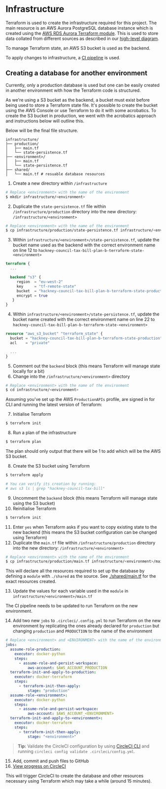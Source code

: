 # Infrastructure

Terraform is used to create the infrastructure required for this project. The
main resource is an AWS Aurora PostgreSQL database instance which is created using the
[AWS RDS Aurora Terraform module](https://registry.terraform.io/modules/terraform-aws-modules/rds-aurora/aws/latest).
This is used to store data collated from different sources
as described in our [high-level diagram](../docs/diagrams/high_level_diagram.png).

To manage Terraform state, an AWS S3 bucket is used as the backend.

To apply changes to infrastructure, a [CI pipeline](../.circleci/config.yml) is used.

## Creating a database for another environment

Currently, only a production database is used but one can be easily created in another
environment with how the Terraform code is structured.

As we're using a S3 bucket as the backend, a bucket must exist before being used
to store a Terraform state file. It's possible to create the bucket using the
AWS Console or use Terraform to do it with some acrobatics. To create the S3
bucket in production, we went with the acrobatics approach and instructions
below will outline this.

Below will be the final file structure.
```
infrastructure/
├── production/
│   ├── main.tf
│   └── state-persistence.tf
├── <environment>/
│   ├── main.tf
│   └── state-persistence.tf
├── shared/
│   └── main.tf # resuable database resources
```

1. Create a new directory within `/infrastructure`

```bash
# Replace <environment> with the name of the environment
$ mkdir infrastructure/<environment>
```

2. Duplicate the `state-persistence.tf` file within `/infrastructure/production` directory into the new directory: `/infrastructure/<environment>`

```bash
# Replace <environment> with the name of the environment
$ cp infrastructure/production/state-persistence.tf infrastructure/<environment>/state-persistence.tf
```

3. Within `infrastructure/<environment>/state-persistence.tf`, update the bucket name used as the backend with the correct environment name on line 12 to `hackney-council-tax-bill-plan-b-terraform-state-<environment>`

```terraform
terraform {
  ...

  backend "s3" {
     region  = "eu-west-2"
     key     = "tf-remote-state"
     bucket  = "hackney-council-tax-bill-plan-b-terraform-state-production" # Update production with name of environment
     encrypt = true
   }
}
```

4. Within `infrastructure/<environment>/state-persistence.tf`, update the bucket name created with the correct environment name on line 22 to `hackney-council-tax-bill-plan-b-terraform-state-<environment>`

```terraform
resource "aws_s3_bucket" "terraform_state" {
  bucket = "hackney-council-tax-bill-plan-b-terraform-state-production" # Update production with name of environment
  acl    = "private"

  ...
}
```

5. Comment out the `backend` block (this means Terraform will manage state locally for a bit)
6. Change into the `/infrastructure/<environment>` directory

```bash
# Replace <environment> with the name of the environment
$ cd infrastructure/<environment>
```

Assuming you've set up the AWS `ProductionAPIs` profile, are signed in for
CLI and running the latest version of Terraform:

7. Initialise Terraform

```bash
$ terraform init
```

8. Run a plan of the infrastructure

```bash
$ terraform plan
```

The plan should only output that there will be 1 to add which will be the AWS S3
bucket.

8. Create the S3 bucket using Terraform

```bash
$ terraform apply

# You can verify its creation by running:
# aws s3 ls | grep "hackney-council-tax-bill"
```

9. Uncomment the `backend` block (this means Terraform will manage state using the S3 bucket)
10. Reinitialise Terraform

```bash
$ terraform init
```

11. Enter `yes` when Terraform asks if you want to copy existing state to the new backend (this means the S3 bucket configuration can be changed using Terraform)
12. Duplicate the `main.tf` file within `/infrastructure/production` directory into the new directory: `/infrastructure/<environment>`

```bash
# Replace <environment> with the name of the environment
$ cp infrastructure/production/main.tf infrastructure/<environment>/main.tf
```

This will declare all the resources required to set up the database by defining a `module` with `./shared` as the source. See [./shared/main.tf](./shared/main.tf) for the exact resources created.

13. Update the values for each variable used in the `module` in `infrastructure/<environment>/main.tf`

The CI pipeline needs to be updated to run Terraform on the new environment.

14. Add two new `jobs` to `.circleci/.config.yml` to run Terraform on the new environment by replicating the ones already declared for `production` but changing `production` and `PRODUCTION` to the name of the environment

```yaml
# Replace <environment> and <ENVIRONMENT> with the name of the environment
jobs:
  assume-role-production:
    executor: docker-python
    steps:
      - assume-role-and-persist-workspace:
          aws-account: $AWS_ACCOUNT_PRODUCTION
  terraform-init-and-apply-to-production:
    executor: docker-terraform
    steps:
      - terraform-init-then-apply:
          stage: "production"
  assume-role-<environment>:
    executor: docker-python
    steps:
      - assume-role-and-persist-workspace:
          aws-account: $AWS_ACCOUNT_<ENVIRONMENT>
  terraform-init-and-apply-to-<environment>:
    executor: docker-terraform
    steps:
      - terraform-init-then-apply:
          stage: "<environment>"
```

> **Tip:** Validate the CircleCI configuration by using [CircleCI CLI](https://circleci.com/docs/2.0/local-cli-getting-started/) and running `circleci config validate .circleci/config.yml`.

15. Add, commit and push files to GitHub
16. [View progress on CircleCI](https://app.circleci.com/pipelines/github/LBHackney-IT/council-tax-bill-plan-b?branch=master)

This will trigger CircleCI to create the database and other resources necessary
using Terraform which may take a while (around 15 minutes).
